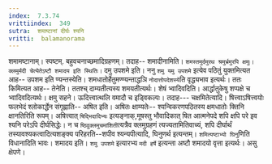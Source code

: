 ```yaml
---
index:  7.3.74
vrittiindex:  349
sutra:  शमाष्टानां दीर्घः श्यनि
vritti:  balamanorama 
---
```


शमामष्टानाम्। स्पष्टम्. बहुवचनाच्छमादिग्रहणम्। तदाह-- शमादीनामिति। `शमस्तमुर्दमुरथ श्रमुर्भ्रमुरपि क्षमुः। क्लमुर्मदी चेत्येतेऽष्टौ शमादय इति स्थितिः।` दमु उपशमे इति। ननु `शमु यमु उपशमे` इत्येव पठितुं युक्तमित्यत आह-- उपशम इति ण्यन्तस्येति। शमधातोर्हेतुमण्ण्यन्ताद्धञि `नोदात्तोपदेशस्ये`ति वृद्ध्यभाव इत्यर्थः। ततः किमित्यत आह-- तेनेति। ततश्च् दाम्यतीत्यस्य शमयतीत्यर्थः। शेषं भ्वादिवदिति। आर्द्धातुकेषु शप्पक्षे च भ्वादिवदित्यर्थः। क्षमु सहने। ऊदित्त्वात्थलि वमादौ च इड्विकल्पः। तदाह--- चक्षमितेत्यादि। षित्त्वाऽषित्त्वयोः फलभेदं श्लोकार्द्धेन संगृह्णाति-- अषित इति। अषितः क्षाम्यतेः-- श्यन्विकरणपठितस्य क्षमधातोः क्तिनि क्षानतिरिति रूपम्। अषित्त्वात् `षिद्भिदादिभ्यः` इत्यङ्नाक्,मूषस्तु भौवादिकात् षित आत्मनेपदे शपि क्षपि परे इव श्यनि परेऽपि दीर्घसिद्धेः। न च `ष्ठिवुक्लमुचमांशिती`त्यत्रैव क्लमुग्रहणं त्यज्यतामितिवाच्यं, शपि दीर्घार्थं तस्यावश्यकत्वादित्यशङ्क्य परिहरति--शपीव श्यन्यपीत्यादि, घिनुणर्थ इत्यन्तम्। `शमित्यष्टाभ्यो घिनु`णिति विधानादिति भावः। शमादय इति। `शमु उपशमे` इत्यारभ्य `मदी हर्षे` इत्यन्ता अष्टौ शमादयो वृत्ता इत्यर्थः। असु क्षेपणे।


